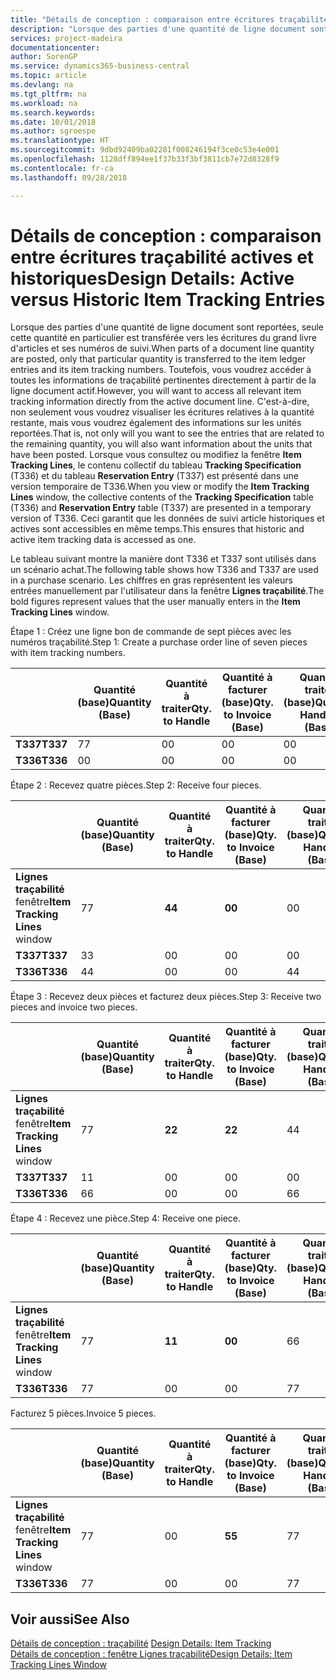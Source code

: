 ```yaml
---
title: "Détails de conception : comparaison entre écritures traçabilité actives et historiques | Microsoft Docs"
description: "Lorsque des parties d'une quantité de ligne document sont reportées, seule cette quantité en particulier est transférée vers les écritures du grand livre d'articles et ses numéros de suivi. Toutefois, vous voudrez accéder à toutes les informations de traçabilité pertinentes directement à partir de la ligne document actif. C'est-à-dire, non seulement vous voudrez visualiser les écritures relatives à la quantité restante, mais vous voudrez également des informations sur les unités reportées. Lorsque vous consultez ou modifiez la fenêtre **Item Tracking Lines**, le contenu collectif du tableau **Tracking Specification** (T336) et du tableau **Reservation Entry** (T337) est présenté dans une version temporaire de T336. Ceci garantit que les données de suivi article historiques et actives sont accessibles en même temps."
services: project-madeira
documentationcenter: 
author: SorenGP
ms.service: dynamics365-business-central
ms.topic: article
ms.devlang: na
ms.tgt_pltfrm: na
ms.workload: na
ms.search.keywords: 
ms.date: 10/01/2018
ms.author: sgroespe
ms.translationtype: HT
ms.sourcegitcommit: 9dbd92409ba02281f008246194f3ce0c53e4e001
ms.openlocfilehash: 1128dff894ee1f37b33f3bf3811cb7e72d8328f9
ms.contentlocale: fr-ca
ms.lasthandoff: 09/28/2018

---
```

# <a name="design-details-active-versus-historic-item-tracking-entries"></a><span data-ttu-id="87463-107">Détails de conception : comparaison entre écritures traçabilité actives et historiques</span><span class="sxs-lookup"><span data-stu-id="87463-107">Design Details: Active versus Historic Item Tracking Entries</span></span>
<span data-ttu-id="87463-108">Lorsque des parties d'une quantité de ligne document sont reportées, seule cette quantité en particulier est transférée vers les écritures du grand livre d'articles et ses numéros de suivi.</span><span class="sxs-lookup"><span data-stu-id="87463-108">When parts of a document line quantity are posted, only that particular quantity is transferred to the item ledger entries and its item tracking numbers.</span></span> <span data-ttu-id="87463-109">Toutefois, vous voudrez accéder à toutes les informations de traçabilité pertinentes directement à partir de la ligne document actif.</span><span class="sxs-lookup"><span data-stu-id="87463-109">However, you will want to access all relevant item tracking information directly from the active document line.</span></span> <span data-ttu-id="87463-110">C'est-à-dire, non seulement vous voudrez visualiser les écritures relatives à la quantité restante, mais vous voudrez également des informations sur les unités reportées.</span><span class="sxs-lookup"><span data-stu-id="87463-110">That is, not only will you want to see the entries that are related to the remaining quantity, you will also want information about the units that have been posted.</span></span> <span data-ttu-id="87463-111">Lorsque vous consultez ou modifiez la fenêtre **Item Tracking Lines**, le contenu collectif du tableau **Tracking Specification** (T336) et du tableau **Reservation Entry** (T337) est présenté dans une version temporaire de T336.</span><span class="sxs-lookup"><span data-stu-id="87463-111">When you view or modify the **Item Tracking Lines** window, the collective contents of the **Tracking Specification** table (T336) and **Reservation Entry** table (T337) are presented in a temporary version of T336.</span></span> <span data-ttu-id="87463-112">Ceci garantit que les données de suivi article historiques et actives sont accessibles en même temps.</span><span class="sxs-lookup"><span data-stu-id="87463-112">This ensures that historic and active item tracking data is accessed as one.</span></span>  

 <span data-ttu-id="87463-113">Le tableau suivant montre la manière dont T336 et T337 sont utilisés dans un scénario achat.</span><span class="sxs-lookup"><span data-stu-id="87463-113">The following table shows how T336 and T337 are used in a purchase scenario.</span></span> <span data-ttu-id="87463-114">Les chiffres en gras représentent les valeurs entrées manuellement par l'utilisateur dans la fenêtre **Lignes traçabilité**.</span><span class="sxs-lookup"><span data-stu-id="87463-114">The bold figures represent values that the user manually enters in the **Item Tracking Lines** window.</span></span>  

 <span data-ttu-id="87463-115">Étape 1 : Créez une ligne bon de commande de sept pièces avec les numéros traçabilité.</span><span class="sxs-lookup"><span data-stu-id="87463-115">Step 1: Create a purchase order line of seven pieces with item tracking numbers.</span></span>  

||<span data-ttu-id="87463-116">**Quantité (base)**</span><span class="sxs-lookup"><span data-stu-id="87463-116">**Quantity (Base)**</span></span>|<span data-ttu-id="87463-117">**Quantité à traiter**</span><span class="sxs-lookup"><span data-stu-id="87463-117">**Qty. to Handle**</span></span>|<span data-ttu-id="87463-118">**Quantité à facturer (base)**</span><span class="sxs-lookup"><span data-stu-id="87463-118">**Qty. to Invoice (Base)**</span></span>|<span data-ttu-id="87463-119">**Quantité traitée (base)**</span><span class="sxs-lookup"><span data-stu-id="87463-119">**Quantity Handled (Base)**</span></span>|<span data-ttu-id="87463-120">**Quantité facturée (base)**</span><span class="sxs-lookup"><span data-stu-id="87463-120">**Quantity Invoiced (Base)**</span></span>|  
|-|----------------------------------------------|--------------------------------------------|------------------------------------------------------|-------------------------------------------------------|--------------------------------------------------------|  
|<span data-ttu-id="87463-121">**T337**</span><span class="sxs-lookup"><span data-stu-id="87463-121">**T337**</span></span>|<span data-ttu-id="87463-122">7</span><span class="sxs-lookup"><span data-stu-id="87463-122">7</span></span>|<span data-ttu-id="87463-123">0</span><span class="sxs-lookup"><span data-stu-id="87463-123">0</span></span>|<span data-ttu-id="87463-124">0</span><span class="sxs-lookup"><span data-stu-id="87463-124">0</span></span>|<span data-ttu-id="87463-125">0</span><span class="sxs-lookup"><span data-stu-id="87463-125">0</span></span>|<span data-ttu-id="87463-126">0</span><span class="sxs-lookup"><span data-stu-id="87463-126">0</span></span>|  
|<span data-ttu-id="87463-127">**T336**</span><span class="sxs-lookup"><span data-stu-id="87463-127">**T336**</span></span>|<span data-ttu-id="87463-128">0</span><span class="sxs-lookup"><span data-stu-id="87463-128">0</span></span>|<span data-ttu-id="87463-129">0</span><span class="sxs-lookup"><span data-stu-id="87463-129">0</span></span>|<span data-ttu-id="87463-130">0</span><span class="sxs-lookup"><span data-stu-id="87463-130">0</span></span>|<span data-ttu-id="87463-131">0</span><span class="sxs-lookup"><span data-stu-id="87463-131">0</span></span>|<span data-ttu-id="87463-132">0</span><span class="sxs-lookup"><span data-stu-id="87463-132">0</span></span>|  

 <span data-ttu-id="87463-133">Étape 2 : Recevez quatre pièces.</span><span class="sxs-lookup"><span data-stu-id="87463-133">Step 2: Receive four pieces.</span></span>  

||<span data-ttu-id="87463-134">**Quantité (base)**</span><span class="sxs-lookup"><span data-stu-id="87463-134">**Quantity (Base)**</span></span>|<span data-ttu-id="87463-135">**Quantité à traiter**</span><span class="sxs-lookup"><span data-stu-id="87463-135">**Qty. to Handle**</span></span>|<span data-ttu-id="87463-136">**Quantité à facturer (base)**</span><span class="sxs-lookup"><span data-stu-id="87463-136">**Qty. to Invoice (Base)**</span></span>|<span data-ttu-id="87463-137">**Quantité traitée (base)**</span><span class="sxs-lookup"><span data-stu-id="87463-137">**Quantity Handled (Base)**</span></span>|<span data-ttu-id="87463-138">**Quantité facturée (base)**</span><span class="sxs-lookup"><span data-stu-id="87463-138">**Quantity Invoiced (Base)**</span></span>|  
|-|----------------------------------------------|--------------------------------------------|------------------------------------------------------|-------------------------------------------------------|--------------------------------------------------------|  
|<span data-ttu-id="87463-139">**Lignes traçabilité** fenêtre</span><span class="sxs-lookup"><span data-stu-id="87463-139">**Item Tracking Lines** window</span></span>|<span data-ttu-id="87463-140">7</span><span class="sxs-lookup"><span data-stu-id="87463-140">7</span></span>|<span data-ttu-id="87463-141">**4**</span><span class="sxs-lookup"><span data-stu-id="87463-141">**4**</span></span>|<span data-ttu-id="87463-142">**0**</span><span class="sxs-lookup"><span data-stu-id="87463-142">**0**</span></span>|<span data-ttu-id="87463-143">0</span><span class="sxs-lookup"><span data-stu-id="87463-143">0</span></span>|<span data-ttu-id="87463-144">0</span><span class="sxs-lookup"><span data-stu-id="87463-144">0</span></span>|  
|<span data-ttu-id="87463-145">**T337**</span><span class="sxs-lookup"><span data-stu-id="87463-145">**T337**</span></span>|<span data-ttu-id="87463-146">3</span><span class="sxs-lookup"><span data-stu-id="87463-146">3</span></span>|<span data-ttu-id="87463-147">0</span><span class="sxs-lookup"><span data-stu-id="87463-147">0</span></span>|<span data-ttu-id="87463-148">0</span><span class="sxs-lookup"><span data-stu-id="87463-148">0</span></span>|<span data-ttu-id="87463-149">0</span><span class="sxs-lookup"><span data-stu-id="87463-149">0</span></span>|<span data-ttu-id="87463-150">0</span><span class="sxs-lookup"><span data-stu-id="87463-150">0</span></span>|  
|<span data-ttu-id="87463-151">**T336**</span><span class="sxs-lookup"><span data-stu-id="87463-151">**T336**</span></span>|<span data-ttu-id="87463-152">4</span><span class="sxs-lookup"><span data-stu-id="87463-152">4</span></span>|<span data-ttu-id="87463-153">0</span><span class="sxs-lookup"><span data-stu-id="87463-153">0</span></span>|<span data-ttu-id="87463-154">0</span><span class="sxs-lookup"><span data-stu-id="87463-154">0</span></span>|<span data-ttu-id="87463-155">4</span><span class="sxs-lookup"><span data-stu-id="87463-155">4</span></span>|<span data-ttu-id="87463-156">0</span><span class="sxs-lookup"><span data-stu-id="87463-156">0</span></span>|  

 <span data-ttu-id="87463-157">Étape 3 : Recevez deux pièces et facturez deux pièces.</span><span class="sxs-lookup"><span data-stu-id="87463-157">Step 3: Receive two pieces and invoice two pieces.</span></span>  

||<span data-ttu-id="87463-158">**Quantité (base)**</span><span class="sxs-lookup"><span data-stu-id="87463-158">**Quantity (Base)**</span></span>|<span data-ttu-id="87463-159">**Quantité à traiter**</span><span class="sxs-lookup"><span data-stu-id="87463-159">**Qty. to Handle**</span></span>|<span data-ttu-id="87463-160">**Quantité à facturer (base)**</span><span class="sxs-lookup"><span data-stu-id="87463-160">**Qty. to Invoice (Base)**</span></span>|<span data-ttu-id="87463-161">**Quantité traitée (base)**</span><span class="sxs-lookup"><span data-stu-id="87463-161">**Quantity Handled (Base)**</span></span>|<span data-ttu-id="87463-162">**Quantité facturée (base)**</span><span class="sxs-lookup"><span data-stu-id="87463-162">**Quantity Invoiced (Base)**</span></span>|  
|-|----------------------------------------------|--------------------------------------------|------------------------------------------------------|-------------------------------------------------------|--------------------------------------------------------|  
|<span data-ttu-id="87463-163">**Lignes traçabilité** fenêtre</span><span class="sxs-lookup"><span data-stu-id="87463-163">**Item Tracking Lines** window</span></span>|<span data-ttu-id="87463-164">7</span><span class="sxs-lookup"><span data-stu-id="87463-164">7</span></span>|<span data-ttu-id="87463-165">**2**</span><span class="sxs-lookup"><span data-stu-id="87463-165">**2**</span></span>|<span data-ttu-id="87463-166">**2**</span><span class="sxs-lookup"><span data-stu-id="87463-166">**2**</span></span>|<span data-ttu-id="87463-167">4</span><span class="sxs-lookup"><span data-stu-id="87463-167">4</span></span>|<span data-ttu-id="87463-168">0</span><span class="sxs-lookup"><span data-stu-id="87463-168">0</span></span>|  
|<span data-ttu-id="87463-169">**T337**</span><span class="sxs-lookup"><span data-stu-id="87463-169">**T337**</span></span>|<span data-ttu-id="87463-170">1</span><span class="sxs-lookup"><span data-stu-id="87463-170">1</span></span>|<span data-ttu-id="87463-171">0</span><span class="sxs-lookup"><span data-stu-id="87463-171">0</span></span>|<span data-ttu-id="87463-172">0</span><span class="sxs-lookup"><span data-stu-id="87463-172">0</span></span>|<span data-ttu-id="87463-173">0</span><span class="sxs-lookup"><span data-stu-id="87463-173">0</span></span>|<span data-ttu-id="87463-174">0</span><span class="sxs-lookup"><span data-stu-id="87463-174">0</span></span>|  
|<span data-ttu-id="87463-175">**T336**</span><span class="sxs-lookup"><span data-stu-id="87463-175">**T336**</span></span>|<span data-ttu-id="87463-176">6</span><span class="sxs-lookup"><span data-stu-id="87463-176">6</span></span>|<span data-ttu-id="87463-177">0</span><span class="sxs-lookup"><span data-stu-id="87463-177">0</span></span>|<span data-ttu-id="87463-178">0</span><span class="sxs-lookup"><span data-stu-id="87463-178">0</span></span>|<span data-ttu-id="87463-179">6</span><span class="sxs-lookup"><span data-stu-id="87463-179">6</span></span>|<span data-ttu-id="87463-180">2</span><span class="sxs-lookup"><span data-stu-id="87463-180">2</span></span>|  

 <span data-ttu-id="87463-181">Étape 4 : Recevez une pièce.</span><span class="sxs-lookup"><span data-stu-id="87463-181">Step 4: Receive one piece.</span></span>  

||<span data-ttu-id="87463-182">**Quantité (base)**</span><span class="sxs-lookup"><span data-stu-id="87463-182">**Quantity (Base)**</span></span>|<span data-ttu-id="87463-183">**Quantité à traiter**</span><span class="sxs-lookup"><span data-stu-id="87463-183">**Qty. to Handle**</span></span>|<span data-ttu-id="87463-184">**Quantité à facturer (base)**</span><span class="sxs-lookup"><span data-stu-id="87463-184">**Qty. to Invoice (Base)**</span></span>|<span data-ttu-id="87463-185">**Quantité traitée (base)**</span><span class="sxs-lookup"><span data-stu-id="87463-185">**Quantity Handled (Base)**</span></span>|<span data-ttu-id="87463-186">**Quantité facturée (base)**</span><span class="sxs-lookup"><span data-stu-id="87463-186">**Quantity Invoiced (Base)**</span></span>|  
|-|----------------------------------------------|--------------------------------------------|------------------------------------------------------|-------------------------------------------------------|--------------------------------------------------------|  
|<span data-ttu-id="87463-187">**Lignes traçabilité** fenêtre</span><span class="sxs-lookup"><span data-stu-id="87463-187">**Item Tracking Lines** window</span></span>|<span data-ttu-id="87463-188">7</span><span class="sxs-lookup"><span data-stu-id="87463-188">7</span></span>|<span data-ttu-id="87463-189">**1**</span><span class="sxs-lookup"><span data-stu-id="87463-189">**1**</span></span>|<span data-ttu-id="87463-190">**0**</span><span class="sxs-lookup"><span data-stu-id="87463-190">**0**</span></span>|<span data-ttu-id="87463-191">6</span><span class="sxs-lookup"><span data-stu-id="87463-191">6</span></span>|<span data-ttu-id="87463-192">2</span><span class="sxs-lookup"><span data-stu-id="87463-192">2</span></span>|  
|<span data-ttu-id="87463-193">**T336**</span><span class="sxs-lookup"><span data-stu-id="87463-193">**T336**</span></span>|<span data-ttu-id="87463-194">7</span><span class="sxs-lookup"><span data-stu-id="87463-194">7</span></span>|<span data-ttu-id="87463-195">0</span><span class="sxs-lookup"><span data-stu-id="87463-195">0</span></span>|<span data-ttu-id="87463-196">0</span><span class="sxs-lookup"><span data-stu-id="87463-196">0</span></span>|<span data-ttu-id="87463-197">7</span><span class="sxs-lookup"><span data-stu-id="87463-197">7</span></span>|<span data-ttu-id="87463-198">2</span><span class="sxs-lookup"><span data-stu-id="87463-198">2</span></span>|  

 <span data-ttu-id="87463-199">Facturez 5 pièces.</span><span class="sxs-lookup"><span data-stu-id="87463-199">Invoice 5 pieces.</span></span>  

||<span data-ttu-id="87463-200">**Quantité (base)**</span><span class="sxs-lookup"><span data-stu-id="87463-200">**Quantity (Base)**</span></span>|<span data-ttu-id="87463-201">**Quantité à traiter**</span><span class="sxs-lookup"><span data-stu-id="87463-201">**Qty. to Handle**</span></span>|<span data-ttu-id="87463-202">**Quantité à facturer (base)**</span><span class="sxs-lookup"><span data-stu-id="87463-202">**Qty. to Invoice (Base)**</span></span>|<span data-ttu-id="87463-203">**Quantité traitée (base)**</span><span class="sxs-lookup"><span data-stu-id="87463-203">**Quantity Handled (Base)**</span></span>|<span data-ttu-id="87463-204">**Quantité facturée (base)**</span><span class="sxs-lookup"><span data-stu-id="87463-204">**Quantity Invoiced (Base)**</span></span>|  
|-|----------------------------------------------|--------------------------------------------|------------------------------------------------------|-------------------------------------------------------|--------------------------------------------------------|  
|<span data-ttu-id="87463-205">**Lignes traçabilité** fenêtre</span><span class="sxs-lookup"><span data-stu-id="87463-205">**Item Tracking Lines** window</span></span>|<span data-ttu-id="87463-206">7</span><span class="sxs-lookup"><span data-stu-id="87463-206">7</span></span>|<span data-ttu-id="87463-207">0</span><span class="sxs-lookup"><span data-stu-id="87463-207">0</span></span>|<span data-ttu-id="87463-208">**5**</span><span class="sxs-lookup"><span data-stu-id="87463-208">**5**</span></span>|<span data-ttu-id="87463-209">7</span><span class="sxs-lookup"><span data-stu-id="87463-209">7</span></span>|<span data-ttu-id="87463-210">2</span><span class="sxs-lookup"><span data-stu-id="87463-210">2</span></span>|  
|<span data-ttu-id="87463-211">**T336**</span><span class="sxs-lookup"><span data-stu-id="87463-211">**T336**</span></span>|<span data-ttu-id="87463-212">7</span><span class="sxs-lookup"><span data-stu-id="87463-212">7</span></span>|<span data-ttu-id="87463-213">0</span><span class="sxs-lookup"><span data-stu-id="87463-213">0</span></span>|<span data-ttu-id="87463-214">0</span><span class="sxs-lookup"><span data-stu-id="87463-214">0</span></span>|<span data-ttu-id="87463-215">7</span><span class="sxs-lookup"><span data-stu-id="87463-215">7</span></span>|<span data-ttu-id="87463-216">7</span><span class="sxs-lookup"><span data-stu-id="87463-216">7</span></span>|  

## <a name="see-also"></a><span data-ttu-id="87463-217">Voir aussi</span><span class="sxs-lookup"><span data-stu-id="87463-217">See Also</span></span>  
 <span data-ttu-id="87463-218">[Détails de conception : traçabilité](design-details-item-tracking.md) </span><span class="sxs-lookup"><span data-stu-id="87463-218">[Design Details: Item Tracking](design-details-item-tracking.md) </span></span>  
 [<span data-ttu-id="87463-219">Détails de conception : fenêtre Lignes traçabilité</span><span class="sxs-lookup"><span data-stu-id="87463-219">Design Details: Item Tracking Lines Window</span></span>](design-details-item-tracking-lines-window.md)

